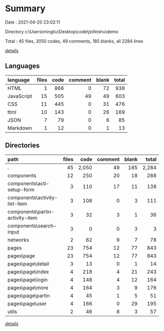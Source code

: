 # Summary

Date : 2021-04-20 23:02:11

Directory c:\Users\mingliu\Desktop\code\js\feishu\demo

Total : 45 files,  2050 codes, 49 comments, 185 blanks, all 2284 lines

[details](details.md)

## Languages
| language | files | code | comment | blank | total |
| :--- | ---: | ---: | ---: | ---: | ---: |
| HTML | 1 | 866 | 0 | 72 | 938 |
| JavaScript | 15 | 505 | 49 | 49 | 603 |
| CSS | 11 | 445 | 0 | 31 | 476 |
| ttml | 10 | 143 | 0 | 26 | 169 |
| JSON | 7 | 79 | 0 | 6 | 85 |
| Markdown | 1 | 12 | 0 | 1 | 13 |

## Directories
| path | files | code | comment | blank | total |
| :--- | ---: | ---: | ---: | ---: | ---: |
| . | 45 | 2,050 | 49 | 185 | 2,284 |
| components | 12 | 250 | 20 | 18 | 288 |
| components\acti-setup-form | 3 | 110 | 17 | 11 | 138 |
| components\activity-list-item | 3 | 108 | 0 | 3 | 111 |
| components\partin-activity-item | 3 | 32 | 3 | 1 | 36 |
| components\search-input | 3 | 0 | 0 | 3 | 3 |
| networks | 2 | 62 | 9 | 7 | 78 |
| pages | 23 | 754 | 12 | 77 | 843 |
| pages\page | 23 | 754 | 12 | 77 | 843 |
| pages\page\detail | 3 | 13 | 0 | 1 | 14 |
| pages\page\index | 4 | 218 | 4 | 21 | 243 |
| pages\page\login | 4 | 148 | 4 | 12 | 164 |
| pages\page\more | 4 | 164 | 3 | 9 | 176 |
| pages\page\partin | 4 | 45 | 1 | 5 | 51 |
| pages\page\user | 4 | 166 | 0 | 29 | 195 |
| utils | 2 | 46 | 8 | 3 | 57 |

[details](details.md)